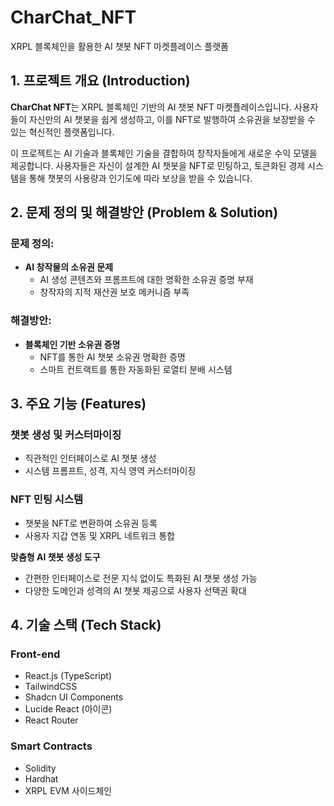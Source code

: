 # CharChat_NFT

XRPL 블록체인을 활용한 AI 챗봇 NFT 마켓플레이스 플랫폼



## 1. 프로젝트 개요 (Introduction)

**CharChat NFT**는 XRPL 블록체인 기반의 AI 챗봇 NFT 마켓플레이스입니다. 사용자들이 자신만의 AI 챗봇을 쉽게 생성하고, 이를 NFT로 발행하여 소유권을 보장받을 수 있는 혁신적인 플랫폼입니다.

이 프로젝트는 AI 기술과 블록체인 기술을 결합하여 창작자들에게 새로운 수익 모델을 제공합니다. 사용자들은 자신이 설계한 AI 챗봇을 NFT로 민팅하고, 토큰화된 경제 시스템을 통해 챗봇의 사용량과 인기도에 따라 보상을 받을 수 있습니다.

## 2. 문제 정의 및 해결방안 (Problem & Solution)

### 문제 정의:
- **AI 창작물의 소유권 문제**
  - AI 생성 콘텐츠와 프롬프트에 대한 명확한 소유권 증명 부재
  - 창작자의 지적 재산권 보호 메커니즘 부족

### 해결방안:
- **블록체인 기반 소유권 증명**
  - NFT를 통한 AI 챗봇 소유권 명확한 증명
  - 스마트 컨트랙트를 통한 자동화된 로열티 분배 시스템

## 3. 주요 기능 (Features)

### 챗봇 생성 및 커스터마이징
- 직관적인 인터페이스로 AI 챗봇 생성
- 시스템 프롬프트, 성격, 지식 영역 커스터마이징

### NFT 민팅 시스템
- 챗봇을 NFT로 변환하여 소유권 등록
- 사용자 지갑 연동 및 XRPL 네트워크 통합

**맞춤형 AI 챗봇 생성 도구**
  - 간편한 인터페이스로 전문 지식 없이도 특화된 AI 챗봇 생성 가능
  - 다양한 도메인과 성격의 AI 챗봇 제공으로 사용자 선택권 확대


## 4. 기술 스택 (Tech Stack)

### Front-end
- React.js (TypeScript)
- TailwindCSS
- Shadcn UI Components
- Lucide React (아이콘)
- React Router

### Smart Contracts
- Solidity
- Hardhat
- XRPL EVM 사이드체인


